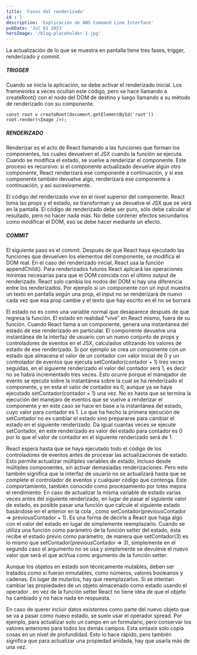 ```yaml
---
title: 'Fases del renderizado'
id : 1
description: 'Explicación de AWS Command Line Interface'
pubDate: 'Jul 01 2023'
heroImage: '/blog-placeholder-1.jpg'
---
```




La actualización de lo que se muestra en pantalla tiene tres fases, trigger, renderizado y commit.

##### TRIGGER
Cuando se inicia la aplicación, se debe activar el renderizado inicial. Los frameworks a veces ocultan este código, pero se hace llamando a createRoot() con el nodo del DOM de destino y luego llamando a su método de renderizado con su componente.

```
const root = createRoot(document.getElementById('root'))
root.render(<Image />);
```

##### RENDERIZADO
Renderizar es el acto de React llamando a las funciones que forman los componentes, los cuales devuelven el JSX cuando la función se ejecuta. Cuando se modifica el estado, se vuelve a renderizar el componente. Este proceso es recursivo: si el componente actualizado devuelve algún otro componente, React renderizará ese componente a continuación, y si ese componente también devuelve algo, renderizará ese componente a continuación, y así sucesivamente.

El código del renderizado vive en el nivel superior del componente. React toma las props y el estado, se transforman y se devuelve el JSX que se verá en la pantalla. El código de renderizado debe ser puro, sólo debe calcular el resultado, pero no hacer nada más. No debe contener efectos secundarios como modificar el DOM, eso se debe hacer mediante un efecto.

##### COMMIT
El siguiente paso es el commit. Después de que React haya ejecutado las funciones que devuelven los elementos del componente, se modifica el DOM real. En el caso del renderizado inicial, React usa la función appendChild(). Para renderizados futuros React aplicará las operaciones mínimas necesarias para que el DOM coincida con el último output de renderizado. React solo cambia los nodos del DOM si hay una diferencia entre los renderizados. Por ejemplo si un componente con un input muestra un texto en pantalla según una prop, el input no se renderizará de nuevo cada vez que esa prop cambie y el texto que hay escrito en él no se borrará



El estado no es como una variable normal que desaparece después de que regresa la función. El estado en realidad “vive” en React mismo, fuera de su función. Cuando React llama a un componente, genera una instantánea del estado de ese renderizado en particular. El componente devuelve una instantánea de la interfaz de usuario con un nuevo conjunto de props y controladores de eventos en el JSX, calculados utilizando los valores de estado de ese renderizado. Si por ejemplo se crea un componente con un estado que almacena el valor de un contador con valor inicial de 0 y un controlador de eventos que ejecuta setContador(contador + 1) tres veces seguidas, en el siguiente  renderizado el valor del contador será 1, es decir no se habrá incrementado tres veces. Esto ocurre porque el manejador de evento se ejecuta sobre la instantánea sobre la cual se ha renderizado el componente, y en esta el valor de contador es 0, aunque ya se haya ejecutado setContador(contador + 1) una vez. No es hasta que se termina la ejecución del manejaro de eventos que se vuelve a renderizar el componente y en este caso se hace en base a la instantánea del estado, cuyo valor para contador es 1. Lo que ha hecho la primera ejecución de setContador no es cambiar el estado sino prepararse para cambiar el estado en el siguiente renderizado. Da igual cuantas veces se ejecute setContador, en este renderizado es valor del estado para contador es 0 por lo que el valor de contador en el siguiente renderizado será de 1. 

React espera hasta que se haya ejecutado todo el código de los controladores de eventos antes de procesar las actualizaciones de estado. Esto permite actualizar múltiples variables de estado, incluso desde múltiples componentes, sin activar demasiadas renderizaciones. Pero esto también significa que la interfaz de usuario no se actualizará hasta que se complete el controlador de eventos y cualquier código que contenga. Este comportamiento, también conocido como procesamiento por lotes mejora el rendimiento. En caso de actualizar la misma variable de estado varias veces antes del siguiente renderizado, en lugar de pasar el siguiente valor de estado, es posible pasar una función que calcule el siguiente estado basándose en el anterior en la cola , como setContador(previousContador  => previousContador + 1). Es una forma de decirle a React que haga algo con el valor del estado en lugar de simplemente reemplazarlo. Cuando se utiliza una función como parámetro de la función setter del estado, ésta recibe el estado previo como parámetro, de manera que setContador(3) es lo mismo que setContador(previousContador => 3), simplemente en el segundo caso el argumento no se usa y simplemente se devuleve el nuevo valor que será el que actñua como argumento de la función setter.

Aunque los objetos en estado son técnicamente mutables, deben ser tratados como si fueran inmutables, como números, valores booleanos y cadenas. En lugar de mutarlos, hay que reemplazarlos. Si se intentan cambiar las propiedades de un objeto almacenado como estado usando el operador . en vez de la función setter React no tiene idea de que el objeto ha cambiado y no hace nada en respuesta.

En caso de querer incluir datos existentes como parte del nuevo objeto que se va a pasar como nuevo estado, se suele usar el operador spread. Por ejemplo, para actualizar solo un campo en un formulario, pero conservar los valores anteriores para todos los demás campos. Esta sintaxis solo copia cosas en un nivel de profundidad. Esto lo hace rápido, pero también significa que para actualizar una propiedad anidada, hay que usarla más de una vez.
